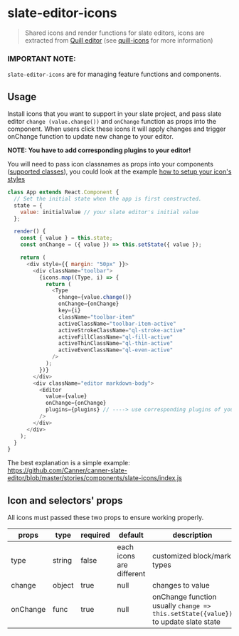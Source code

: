 # slate-editor-icons

> Shared icons and render functions for slate editors, icons are extracted from [Quill editor](https://quilljs.com/) (see [quill-icons](../quill-icons) for more information)

### IMPORTANT NOTE:

`slate-editor-icons` are for managing feature functions and components.

## Usage

Install icons that you want to support in your slate project, and pass slate editor `change (value.change())` and `onChange` function as props into the component. When users click these icons it will apply changes and trigger onChange function to update new change to your editor.

**NOTE: You have to add corresponding plugins to your editor!**

You will need to pass icon classnames as props into your components ([supported classes](../quill-icons#props)), you could look at the example [how to setup your icon's styles](https://github.com/Canner/canner-slate-editor/blob/master/stories/components/slate-icons/style.css)

```js
class App extends React.Component {
  // Set the initial state when the app is first constructed.
  state = {
    value: initialValue // your slate editor's initial value
  };

  render() {
    const { value } = this.state;
    const onChange = ({ value }) => this.setState({ value });

    return (
      <div style={{ margin: "50px" }}>
        <div className="toolbar">
          {icons.map((Type, i) => {
            return (
              <Type
                change={value.change()}
                onChange={onChange}
                key={i}
                className="toolbar-item"
                activeClassName="toolbar-item-active"
                activeStrokeClassName="ql-stroke-active"
                activeFillClassName="ql-fill-active"
                activeThinClassName="ql-thin-active"
                activeEvenClassName="ql-even-active"
              />
            );
          })}
        </div>
        <div className="editor markdown-body">
          <Editor
            value={value}
            onChange={onChange}
            plugins={plugins} // ----> use corresponding plugins of your selected icons, for example `Bold` icon use `BoldPlugin`
          />
        </div>
      </div>
    );
  }
}
```

The best explanation is a simple example: https://github.com/Canner/canner-slate-editor/blob/master/stories/components/slate-icons/index.js

## Icon and selectors' props

All icons must passed these two props to ensure working properly.

| **props** | **type** | **required** | **default**              | **description**                                                                    |
| --------- | -------- | ------------ | ------------------------ | ---------------------------------------------------------------------------------- |
| type      | string   | false        | each icons are different | customized block/mark types                                                        |
| change    | object   | true         | null                     | changes to value                                                                   |
| onChange  | func     | true         | null                     | onChange function usually `change => this.setState({value})` to update slate state |
